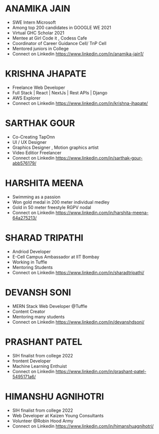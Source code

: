 



# ANAMIKA JAIN

* SWE Intern Microsoft
* Among top 200 candidates in GOOGLE WE 2021
* Virtual GHC Scholar 2021
* Mentee at Girl Code it , Codess Cafe
* Coordinator of Career Guidance Cell/ TnP Cell
* Mentored juniors in College
* Connect on Linkedin https://www.linkedin.com/in/anamika-jain1/

# KRISHNA JHAPATE

* Freelance Web Developer
* Full Stack | React | NextJs | Rest APIs | Django
* AWS Explorer
* Connect on Linkedin https://www.linkedin.com/in/krishna-jhapate/

# SARTHAK GOUR

* Co-Creating TapOnn
* UI / UX Designer
* Graphics Designer , Motion graphics artist
* Video Editior Freelancer
* Connect on Linkedin https://www.linkedin.com/in/sarthak-gour-abb576179/

# HARSHITA MEENA

* Swimming as a passion
* Won gold medal in 200 meter individual medley
* Gold in 50 meter freestyle RGPV nodal 
* Connect on Linkedin https://www.linkedin.com/in/harshita-meena-64a275213/

# SHARAD TRIPATHI

* Andriod Developer
* E-Cell Campus Ambassador at IIT Bombay
* Working in Tuffle
* Mentoring Students
* Connect on Linkedin https://www.linkedin.com/in/sharadtripathi/


# DEVANSH SONI

* MERN Stack Web Developer @Tuffle
* Content Creator
* Mentoring many students
* Connect on Linkedin https://www.linkedin.com/in/devanshdsoni/

# PRASHANT PATEL

* SIH finalist from college 2022
* frontent Developer
* Machine Learning Enthuist
* Connect on Linkedin https://www.linkedin.com/in/prashant-patel-5495171a6/

# HIMANSHU AGNIHOTRI
* SIH finalist from college 2022
* Web Developer at Kaizen Young Consultants
* Volunteer @Robin Hood Army
* Connect on Linkedin https://www.linkedin.com/in/himanshuagnihotri/
